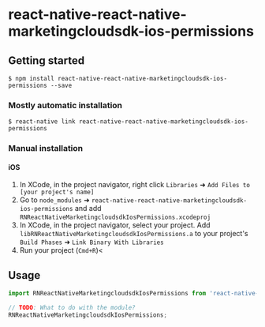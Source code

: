 
# react-native-react-native-marketingcloudsdk-ios-permissions

## Getting started

`$ npm install react-native-react-native-marketingcloudsdk-ios-permissions --save`

### Mostly automatic installation

`$ react-native link react-native-react-native-marketingcloudsdk-ios-permissions`

### Manual installation


#### iOS

1. In XCode, in the project navigator, right click `Libraries` ➜ `Add Files to [your project's name]`
2. Go to `node_modules` ➜ `react-native-react-native-marketingcloudsdk-ios-permissions` and add `RNReactNativeMarketingcloudsdkIosPermissions.xcodeproj`
3. In XCode, in the project navigator, select your project. Add `libRNReactNativeMarketingcloudsdkIosPermissions.a` to your project's `Build Phases` ➜ `Link Binary With Libraries`
4. Run your project (`Cmd+R`)<


## Usage
```javascript
import RNReactNativeMarketingcloudsdkIosPermissions from 'react-native-react-native-marketingcloudsdk-ios-permissions';

// TODO: What to do with the module?
RNReactNativeMarketingcloudsdkIosPermissions;
```
  